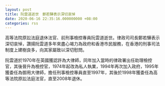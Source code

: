 ```yaml
---
layout: post
title: 阮雲道逝世　鄭若驊表示深切哀悼
date: 2020-06-16 22:35:16.000000000 +08:00
categories: rss
---
```


高等法院原訟法庭退休法官、前刑事檢控專員阮雲道逝世。律政司司長鄭若驊表示深切哀悼，讚揚阮雲道多年來盡心竭力為政府和香港市民服務，在香港的刑事司法制度上建樹良多，向其家屬致以深切慰問。

阮雲道於1970年在英國獲認許為大律師，同年加入當時的律政署出任助理檢控官，其後晉升為檢控官，1974年起改為私人執業，1994年再次加入政府，1995年獲委任為御用大律師，擔任刑事檢控專員直至1997年，其後於1998年獲委任為高等法院原訟法庭法官，直至2008年退休。
